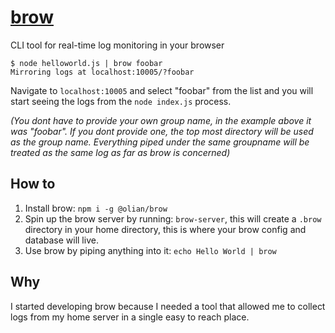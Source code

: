 # [brow](https://www.npmjs.com/package/@olian/brow)
CLI tool for real-time log monitoring in your browser

```
$ node helloworld.js | brow foobar
Mirroring logs at localhost:10005/?foobar
```

Navigate to `localhost:10005` and select "foobar" from the list and you will start seeing the logs from the `node index.js` process.

_(You dont have to provide your own group name, in the example above it was "foobar". If you dont provide one, the top most directory will be used as the group name. Everything piped under the same groupname will be treated as the same log as far as brow is concerned)_

## How to

1. Install brow: `npm i -g @olian/brow`
2. Spin up the brow server by running: `brow-server`, this will create a `.brow` directory in your home directory, this is where your brow config and database will live.
3. Use brow by piping anything into it: `echo Hello World | brow`

## Why

I started developing brow because I needed a tool that allowed me to collect logs from my home server in a single easy to reach place.
